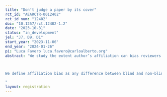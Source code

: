 ```yaml
---
title: "Don't judge a paper by its cover"
rct_id: "AEARCTR-0012402"
rct_id_num: "12402"
doi: "10.1257/rct.12402-1.2"
date: "2023-10-31"
status: "in_development"
jel: "J7, D9, D1"
start_year: "2023-11-06"
end_year: "2024-01-26"
pi: "Luca Favero luca.favero@carloalberto.org"
abstract: "We study the extent author’s affiliation can bias reviewers in grading papers submitted to international conferences. We exploit a PhD Workshop in Economics arranged by local PhD candidates. Our objective is to investigate the extent to which author affiliation can introduce bias in the evaluation of research. Affiliation is often used as a signal to form beliefs about research quality (Blank 1991). We test whether signals can potentially be misinterpreted and exacerbate inequalities across researchers from differently ranked institutions.

We define affiliation bias as any difference between blind and non-blind assessments for each submission. This conference welcomes extended abstracts only. We remove from all submissions information on title, authorship, acknowledgments, and indications of preliminary work. For each submission we prepare a blind and non-blind version. Abstracts prepared for blind grading also have authors’ affiliations removed. Submissions prepared for non-blind grading keep the affiliation of the submitter visible. Every submission gets read by at least one blind and one non-blind reviewer. Grading is based on peer-reviews, with applicants to the conference rating submissions and providing grades. We will randomly assign reviewers to either the blind or non-blind assessment groups. The assignment of reviewers and submissions will follow a multiple stage randomization procedure. 
"
layout: registration
---
```


